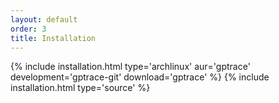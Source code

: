 ```yaml
---
layout: default
order: 3
title: Installation
---
```

{% include installation.html type='archlinux' aur='gptrace' development='gptrace-git' download='gptrace' %}
{% include installation.html type='source' %}